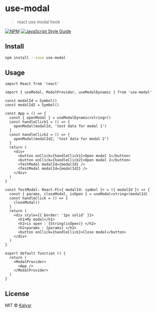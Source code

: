 # use-modal

> react use modal hook

[![NPM](https://img.shields.io/npm/v/use-modal.svg)](https://www.npmjs.com/package/use-modal) [![JavaScript Style Guide](https://img.shields.io/badge/code_style-standard-brightgreen.svg)](https://standardjs.com)

## Install

```bash
npm install --save use-modal
```

## Usage

```tsx
import React from 'react'

import { useModal, ModalProvider, useModalDynamic } from 'use-modal'

const modalId = Symbol()
const modalId2 = Symbol()

const App = () => {
  const { openModal } = useModalDynamic<string>()
  const handleClick1 = () => {
    openModal(modalId, 'test data for modal 1')
  }
  const handleClick2 = () => {
    openModal(modalId2, 'test data for modal 2')
  }
  return (
    <div>
      <button onClick={handleClick1}>Open modal 1</button>
      <button onClick={handleClick2}>Open modal 2</button>
      <TestModal modalId={modalId} />
      <TestModal modalId={modalId2} />
    </div>
  )
}

const TestModal: React.FC<{ modalId: symbol }> = ({ modalId }) => {
  const { params, closeModal, isOpen } = useModal<string>(modalId)
  const handleClick = () => {
    closeModal()
  }
  return (
    <div style={{ border: '1px solid' }}>
      <h1>My modal</h1>
      <h2>is open : {String(isOpen)} </h2>
      <h2>params : {params} </h2>
      <button onClick={handleClick}>Close modal</button>
    </div>
  )
}

export default function () {
  return (
    <ModalProvider>
      <App />
    </ModalProvider>
  )
}

```

## License

MIT © [Kalysr](https://github.com/Kalysr)
